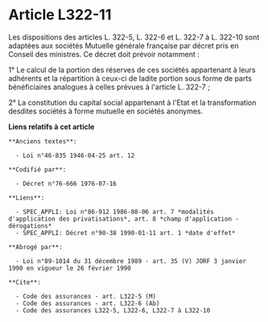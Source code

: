 # Article L322-11

Les dispositions des articles L. 322-5, L. 322-6 et L. 322-7 à L. 322-10 sont adaptées aux sociétés Mutuelle générale
française par décret pris en Conseil des ministres. Ce décret doit prévoir notamment :

1° Le calcul de la portion des réserves de ces sociétés appartenant à leurs adhérents et la répartition à ceux-ci de ladite
portion sous forme de parts bénéficiaires analogues à celles prévues à l'article L. 322-7 ;

2° La constitution du capital social appartenant à l'Etat et la transformation desdites sociétés à forme mutuelle en sociétés
anonymes.

**Liens relatifs à cet article**

	**Anciens textes**:

	  - Loi n°46-835 1946-04-25 art. 12

	**Codifié par**:

	  - Décret n°76-666 1976-07-16

	**Liens**:

	  - SPEC_APPLI: Loi n°86-912 1986-08-06 art. 7 *modalités d'application des privatisations*, art. 8 *champ d'application - dérogations*
	  - SPEC_APPLI: Décret n°90-38 1990-01-11 art. 1 *date d'effet*

	**Abrogé par**:

	  - Loi n°89-1014 du 31 décembre 1989 - art. 35 (V) JORF 3 janvier 1990 en vigueur le 26 février 1990

	**Cite**:

	  - Code des assurances - art. L322-5 (M)
	  - Code des assurances - art. L322-6 (Ab)
	  - Code des assurances L322-5, L322-6, L322-7 à L322-10
